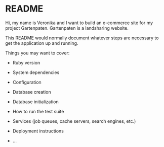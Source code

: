 # README

Hi, my name is Veronika and I want to build an e-commerce site for my project Gartenpaten. Gartenpaten is a landsharing website.

This README would normally document whatever steps are necessary to get the
application up and running.

Things you may want to cover:

* Ruby version

* System dependencies

* Configuration

* Database creation

* Database initialization

* How to run the test suite

* Services (job queues, cache servers, search engines, etc.)

* Deployment instructions

* ...
